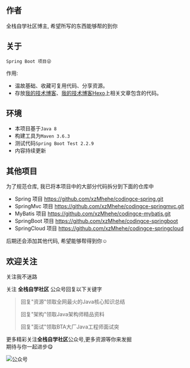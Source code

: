 ## 作者
全栈自学社区博主, 希望所写的东西能够帮的到你

## 关于
`Spring Boot 项目😜`   

 作用:   
- 温故基础、收藏可复用代码、分享资源。
- 存放[我的技术博客](https://www.cnblogs.com/mzdljgz/)、[我的技术博客Hexo](https://i.codingce.com.cn/)上相关文章包含的代码。

## 环境
- 本项目基于```Java 8```
- 构建工具为```Maven 3.6.3```
- 测试代码```Spring Boot Test 2.2.9```
- 内容持续更新

## 其他项目
为了规范仓库, 我已将本项目中的大部分代码拆分到下面的仓库中 
  
- Spring 项目 https://github.com/xzMhehe/codingce-spring.git   
- SpringMvc 项目 https://github.com/xzMhehe/codingce-springmvc.git   
- MyBatis 项目 https://github.com/xzMhehe/codingce-mybatis.git  
- SpringBoot 项目 https://github.com/xzMhehe/codingce-springboot
- SpringCloud 项目 https://github.com/xzMhehe/codingce-springcloud   

后期还会添加其他代码, 希望能够帮得到你☺

## 欢迎关注
关注我不迷路   

关注 **全栈自学社区** 公众号回复以下关键字
>回复"资源"领取全网最火的Java核心知识总结
>
>回复"架构"领取Java架构师精品资料
>
>回复"面试"领取BTA大厂Java工程师面试突

更多精彩关注**全栈自学社区**公众号,更多资源等你来发掘    
期待与你一起进步😋

![公众号](https://image.codingce.com.cn/new.jpg)

